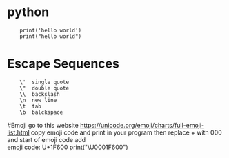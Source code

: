 # python
        print('hello world') 
        print("hello world")

# Escape Sequences
        \'  single quote
        \"  double quote
        \\  backslash
        \n  new line
        \t  tab
        \b  balckspace
#Emoji 
        go to this website 
        https://unicode.org/emoji/charts/full-emoji-list.html
        copy emoji code and print in your program
        then replace + with 000 and start of emoji code add \
        emoji code: U+1F600 
        print("\U0001F600")